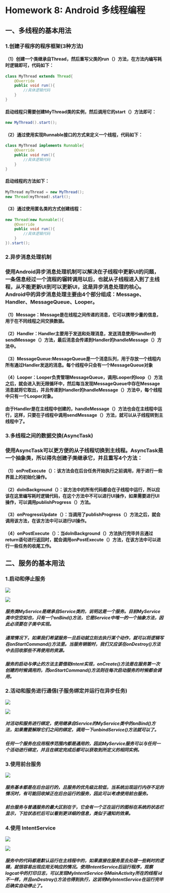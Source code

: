 # Homework 8: Android 多线程编程

## 一、多线程的基本用法

### 1.创建子程序的程序框架(3种方法)

#### （1）创建一个类继承自Thread，然后重写父类的run（）方法，在方法内编写耗时逻辑即可，代码如下：

```java
class MyThread extends Thread{
    @Override
    public void run(){
        //具体逻辑代码
    }
}
```

#### 启动线程只需要创建MyThread类的实例，然后调用它的start（）方法即可：

```Java
new MyThread().start();
```

#### （2）通过使用实现Runnable接口的方式来定义一个线程，代码如下：

```java
class MyThread implements Runnable{
    @Override
    public void run(){
        //具体逻辑代码
    }
}
```

#### 启动线程的方法如下：

```java
MyThread myThread = new MyThread();
new Thread(myThread).start();
```

#### （3）通过使用匿名类的方式创建线程：

```java
new Thread(new Runnable(){
    @Override
    public void run(){
        //具体逻辑代码
    }
}).start();
```

### 2.异步消息处理机制

### 		使用Android异步消息处理机制可以解决在子线程中更新UI的问题，一条信息经过一个流程的辗转调用以后，也就从子线程进入到了主线程，从不能更新UI到可以更新UI，这是异步消息处理的核心。Android中的异步消息处理主要由4个部分组成：Message、Handler、MessageQueue、Looper。

#### （1）Message：Message是在线程之间传递的消息，它可以携带少量的信息，用于在不同线程之间交换数据。

#### （2）Handler：Handler主要用于发送和处理消息，发送消息使用Handler的sendMessage（）方法，最后消息会传递到Handler的handleMessage（）方法中。

#### （3）MessageQueue:MessageQueue是一个消息队列，用于存放一个线程内所有通过Handler发送的消息。每个线程中只会有一个MessageQueue对象

#### （4）Looper：Looper负责管理MessageQueue，调用Looper的loop（）方法之后，就会进入到无限循环中，然后每当发现MessageQueue中存在Message消息就将它取出，并且传递到Handler的handleMessage（）方法中，每个线程中只有一个Looper对象。

#### 		由于Handler是在主线程中创建的，handleMessage（）方法也会在主线程中运行，这样，只要在子线程中调用sendMessage（）方法，就可以从子线程转到主线程中了。

### 3.多线程之间的数据交换(AsyncTask)

### 		使用AsyncTask可以更方便的从子线程切换到主线程。AsyncTask是一个抽象类，所以得先创建子类继承它，并且重写4个方法：

#### （1）onPreExecute（）：该方法会在后台任务开始执行之前调用，用于进行一些界面上的初始化操作。

#### （2）doInBackground（）：该方法中的所有代码都会在子线程中运行，所以应该在这里编写耗时逻辑代码，在这个方法中不可以进行UI操作，如果需要进行UI操作，可以调用publishProgress（）方法。

#### （3）onProgressUpdate（）：当调用了publishProgress（）方法之后，就会调用该方法，在该方法中可以进行UI操作。

#### （4）onPostExecute（）：当doInBackground（）方法执行完毕并且通过return语句进行返回时，就会调用onPostExecute（）方法，在该方法中可以进行一些任务的收尾工作。

## 二、服务的基本用法

### 1.启动和停止服务

![](https://github.com/cwj609690575/2018118112_Android/blob/homework/Homework%207/PrintScreen/%E5%90%AF%E5%8A%A8%E5%92%8C%E5%81%9C%E6%AD%A2%E6%9C%8D%E5%8A%A1(%E8%BF%90%E8%A1%8C%E7%95%8C%E9%9D%A2).JPG)

![](https://github.com/cwj609690575/2018118112_Android/blob/homework/Homework%207/PrintScreen/%E6%B4%BB%E5%8A%A8%E5%92%8C%E6%9C%8D%E5%8A%A1%E8%BF%9B%E8%A1%8C%E9%80%9A%E4%BF%A1(%E8%BF%90%E8%A1%8C%E7%BB%93%E6%9E%9C).JPG)

##### 服务类MyService是继承自Service类的，说明这是一个服务。目前MyService类中空空如也，只有一个onBind()方法，它是Service中唯一的一个抽象方法，因此必须要在子类中实现。

##### 通常情况下，如果我们希望服务一旦启动就立刻去执行某个动作，就可以将逻辑写在onStartCommand()方法里。当服务销毁时，我们又应该在onDestroy()方法中去回收那些不再使用的资源。

##### 服务的启动与停止的方法主要借助Intent实现，onCreate()方法是在服务第一次创建的时候调用的，而onStartCommand()方法则在每次启动服务的时候都会调用。

### 2.活动和服务进行通信(子服务绑定并运行在异步任务)

![](https://github.com/cwj609690575/2018118112_Android/blob/homework/Homework%207/PrintScreen/%E6%B4%BB%E5%8A%A8%E5%92%8C%E6%9C%8D%E5%8A%A1%E8%BF%9B%E8%A1%8C%E9%80%9A%E4%BF%A1(%E8%BF%90%E8%A1%8C%E7%95%8C%E9%9D%A2).JPG)

![](https://github.com/cwj609690575/2018118112_Android/blob/homework/Homework%207/PrintScreen/%E6%B4%BB%E5%8A%A8%E5%92%8C%E6%9C%8D%E5%8A%A1%E8%BF%9B%E8%A1%8C%E9%80%9A%E4%BF%A1(%E8%BF%90%E8%A1%8C%E7%BB%93%E6%9E%9C).JPG)

##### 对活动和服务进行绑定，使用继承自Service的MyService类中的onBind()方法，如果需要解除它们之间的绑定，调用一下unbindService()方法就可以了。

##### 任何一个服务在应用程序范围内都是通用的，因此MyService服务可以与任何一个活动进行绑定，并且在绑定完成后都可以获取到所定义的相同实例。

### 3.使用前台服务

![](https://github.com/cwj609690575/2018118112_Android/blob/homework/Homework%207/PrintScreen/%E5%89%8D%E5%8F%B0%E6%9C%8D%E5%8A%A1.JPG)

##### 服务基本都是在后台运行的，且服务的优先级比较低，当系统出现运行内存不足的情况时，有可能回收掉正在后台运行的服务，因此可以考虑使用前台服务。

##### 前台服务与普通服务的最大区别在于，它会有一个正在运行的图标在系统的状态栏显示，下拉状态栏后可以看到更详细的信息，类似于通知的效果。

### 4.使用 IntentService

![](https://github.com/cwj609690575/2018118112_Android/blob/homework/Homework%207/PrintScreen/%E4%BD%BF%E7%94%A8IntentService(%E8%BF%90%E8%A1%8C%E7%95%8C%E9%9D%A2).JPG)

![](https://github.com/cwj609690575/2018118112_Android/blob/homework/Homework%207/PrintScreen/%E4%BD%BF%E7%94%A8IntentService(%E8%BF%90%E8%A1%8C%E7%BB%93%E6%9E%9C).JPG)

##### 服务中的代码都是默认运行在主线程中的，如果直接在服务里去处理一些耗时的逻辑，就很容易出现应用无响应的情况。使用IntentService后运行程序，观察logcat中的打印日志，可以发现MyIntentService与MainActivity所在的线程 id 不一样，并且onDestroy()方法也得到执行，这说明MyIntentService在运行完毕后确实自动停止了。

